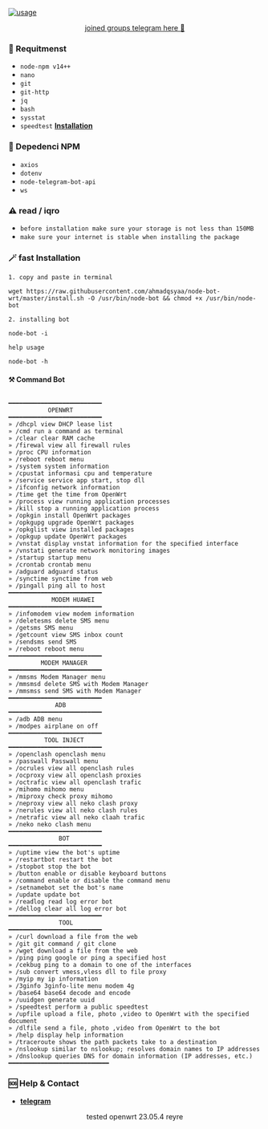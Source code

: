 [![usage](https://encrypted-tbn0.gstatic.com/images?q=tbn:ANd9GcR_yHZOwYQuASrlFTLGuMndxwF971hwUSeTNA&usqp=CAU)](https://cdn.videy.co/Iz3ePEd7.mp4) 


<p align="center"><a href="https://t.me/infobot_wrt">joined groups telegram here 🫵</a></p>

### 📝 Requitmenst

* `node-npm v14++`
* `nano`
* `git`
* `git-http`
* `jq`
* `bash`
* `sysstat`
* `speedtest` [**Installation**](https://blog.vpngame.com/openwrt/cara-install-speedtest-cli-di-openwrt)

### 📝 Depedenci NPM

* `axios`
* `dotenv`
* `node-telegram-bot-api`
*  `ws`

### ⚠️ read / iqro

* `before installation make sure your storage is not less than 150MB`
* `make sure your internet is stable when installing the package`

### 🪄 fast Installation
`1. copy and paste in terminal`

```
wget https://raw.githubusercontent.com/ahmadqsyaa/node-bot-wrt/master/install.sh -O /usr/bin/node-bot && chmod +x /usr/bin/node-bot
```

`2. installing bot`

```
node-bot -i
```

`help usage`

```
node-bot -h
```


#### ⚒️ Command Bot

<code>
━━━━━━━━━━━━━━━━━━━━━━━━━━
           OPENWRT
━━━━━━━━━━━━━━━━━━━━━━━━━━
» /dhcpl view DHCP lease list
» /cmd run a command as terminal 
» /clear clear RAM cache 
» /firewal view all firewall rules 
» /proc CPU information 
» /reboot reboot menu 
» /system system information
» /cpustat informasi cpu and temperature
» /service service app start, stop dll
» /ifconfig network information
» /time get the time from OpenWrt
» /process view running application processes 
» /kill stop a running application process 
» /opkgin install OpenWrt packages
» /opkgupg upgrade OpenWrt packages
» /opkglist view installed packages
» /opkgup update OpenWrt packages
» /vnstat display vnstat information for the specified interface
» /vnstati generate network monitoring images
» /startup startup menu
» /crontab crontab menu
» /adguard adguard status
» /synctime synctime from web
» /pingall ping all to host
━━━━━━━━━━━━━━━━━━━━━━━━━━
		    MODEM HUAWEI
━━━━━━━━━━━━━━━━━━━━━━━━━━
» /infomodem view modem information
» /deletesms delete SMS menu 
» /getsms SMS menu
» /getcount view SMS inbox count
» /sendsms send SMS
» /reboot reboot menu
━━━━━━━━━━━━━━━━━━━━━━━━━━
         MODEM MANAGER
━━━━━━━━━━━━━━━━━━━━━━━━━━
» /mmsms Modem Manager menu
» /mmsmsd delete SMS with Modem Manager
» /mmsmss send SMS with Modem Manager
━━━━━━━━━━━━━━━━━━━━━━━━━━
             ADB
━━━━━━━━━━━━━━━━━━━━━━━━━━
» /adb ADB menu
» /modpes airplane on off
━━━━━━━━━━━━━━━━━━━━━━━━━━
          TOOL INJECT
━━━━━━━━━━━━━━━━━━━━━━━━━━
» /openclash openclash menu 
» /passwall Passwall menu
» /ocrules view all openclash rules
» /ocproxy view all openclash proxies
» /octrafic view all openclash trafic
» /mihomo mihomo menu
» /miproxy check proxy mihomo
» /neproxy view all neko clash proxy
» /nerules view all neko clash rules
» /netrafic view all neko claah trafic
» /neko neko clash menu
━━━━━━━━━━━━━━━━━━━━━━━━━━
              BOT
━━━━━━━━━━━━━━━━━━━━━━━━━━
» /uptime view the bot's uptime
» /restartbot restart the bot
» /stopbot stop the bot
» /button enable or disable keyboard buttons
» /command enable or disable the command menu
» /setnamebot set the bot's name
» /update update bot
» /readlog read log error bot
» /dellog clear all log error bot
━━━━━━━━━━━━━━━━━━━━━━━━━━
              TOOL
━━━━━━━━━━━━━━━━━━━━━━━━━━
» /curl download a file from the web
» /git git command / git clone
» /wget download a file from the web 
» /ping ping google or ping a specified host
» /cekbug ping to a domain to one of the interfaces
» /sub convert vmess,vless dll to file proxy
» /myip my ip information
» /3ginfo 3ginfo-lite menu modem 4g
» /base64 base64 decode and encode
» /uuidgen generate uuid
» /speedtest perform a public speedtest
» /upfile upload a file, photo ,video to OpenWrt with the specified document
» /dlfile send a file, photo ,video from OpenWrt to the bot
» /help display help information
» /traceroute shows the path packets take to a destination
» /nslookup similar to nslookup; resolves domain names to IP addresses
» /dnslookup queries DNS for domain information (IP addresses, etc.)
━━━━━━━━━━━━━━━━━━━━━━━━━━━━
</code>

### 🆘 Help & Contact 
* [**telegram**](https://t.me/rickk1kch)

<p align="center">tested openwrt 23.05.4 reyre</p>





